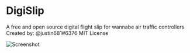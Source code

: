 # DigiSlip
A free and open source digital flight slip for wannabe air traffic controllers
Created by: @justin681#6376
MIT License

<img src="https://cdn.discordapp.com/attachments/719582361544687648/1095000059864694917/image.png"
     alt="Screenshot"/>
